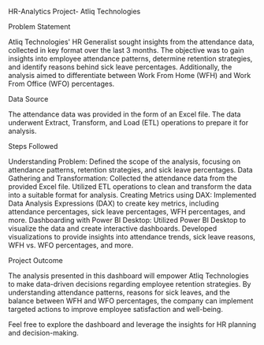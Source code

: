 HR-Analytics Project- Atliq Technologies

Problem Statement

Atliq Technologies' HR Generalist sought insights from the attendance data, collected in key format over the last 3 months. The objective was to gain insights into employee attendance patterns, determine retention strategies, and identify reasons behind sick leave percentages. Additionally, the analysis aimed to differentiate between Work From Home (WFH) and Work From Office (WFO) percentages.

Data Source

The attendance data was provided in the form of an Excel file. The data underwent Extract, Transform, and Load (ETL) operations to prepare it for analysis.

Steps Followed

Understanding Problem:
Defined the scope of the analysis, focusing on attendance patterns, retention strategies, and sick leave percentages.
Data Gathering and Transformation:
Collected the attendance data from the provided Excel file.
Utilized ETL operations to clean and transform the data into a suitable format for analysis.
Creating Metrics using DAX:
Implemented Data Analysis Expressions (DAX) to create key metrics, including attendance percentages, sick leave percentages, WFH percentages, and more.
Dashboarding with Power BI Desktop:
Utilized Power BI Desktop to visualize the data and create interactive dashboards.
Developed visualizations to provide insights into attendance trends, sick leave reasons, WFH vs. WFO percentages, and more.


Project Outcome

The analysis presented in this dashboard will empower Atliq Technologies to make data-driven decisions regarding employee retention strategies. By understanding attendance patterns, reasons for sick leaves, and the balance between WFH and WFO percentages, the company can implement targeted actions to improve employee satisfaction and well-being.

Feel free to explore the dashboard and leverage the insights for HR planning and decision-making.
